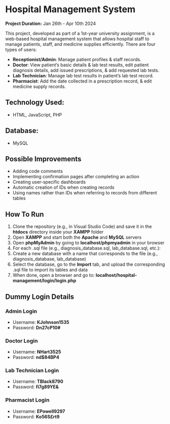 # Hospital Management System
**Project Duration:** Jan 26th - Apr 10th 2024

This project, developed as part of a 1st-year university assignment, is a web-based hospital management system that allows hospital staff to manage patients, staff, and medicine supplies efficiently. There are four types of users:

- **Receptionist/Admin**: Manage patient profiles & staff records.  
- **Doctor**: View patient’s basic details & lab test results, edit patient diagnosis details, add issued prescriptions, & add requested lab tests.  
- **Lab Technician**: Manage lab test results in patient’s lab test record.  
- **Pharmacist**: Add the date collected in a prescription record, & edit medicine supply records.

## Technology Used:  
- HTML, JavaScript, PHP

## Database:
- MySQL

## Possible Improvements
- Adding code comments
- Implementing confirmation pages after completing an action
- Creating user-specific dashboards
- Automatic creation of IDs when creating records
- Using names rather than IDs when referring to records from different tables

## How To Run
1. Clone the repository (e.g., in Visual Studio Code) and save it in the **htdocs** directory inside your **XAMPP** folder
2. Open **XAMPP** and start both the **Apache** and **MySQL** servers
3. Open **phpMyAdmin** by going to **localhost/phpmyadmin** in your browser
4. For each .sql file (e.g., diagnosis_database.sql, lab_database.sql, etc.):
5. Create a new database with a name that corresponds to the file (e.g., diagnosis_database, lab_database)
6. Select the database, go to the **Import** tab, and upload the corresponding .sql file to import its tables and data
7. When done, open a browser and go to: **localhost/hospital-management/login/login.php**

## Dummy Login Details
### Admin Login
- Username: **KJohnson1535**
- Password: **Dn27cP10#**

### Doctor Login
- Username: **NHart3525**
- Password: **nd$84BP4**

### Lab Technician Login
- Username: **TBlack8790**
- Password: **fi7g89YE&**

### Pharmacist Login
- Username: **EPowell9297**
- Password: **Ko56S£rt9**
